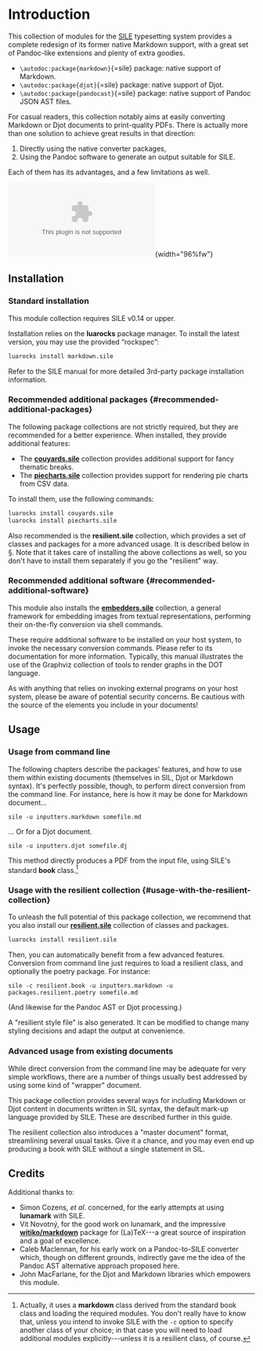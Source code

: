 # Introduction

This collection of modules for the [SILE](https://github.com/sile-typesetter/sile) typesetting
system provides a complete redesign of its former native Markdown support, with
a great set of Pandoc-like extensions and plenty of extra goodies.

- `\autodoc:package{markdown}`{=sile} package: native support of Markdown.
- `\autodoc:package{djot}`{=sile} package: native support of Djot.
- `\autodoc:package{pandocast}`{=sile} package: native support of Pandoc JSON AST files.

For casual readers, this collection notably aims at easily converting Markdown or Djot documents to print-quality PDFs.
There is actually more than one solution to achieve great results in that direction:

 1. Directly using the native converter packages,
 1. Using the Pandoc software to generate an output suitable for SILE.

Each of them has its advantages, and a few limitations as well.

![Supported routes from input to output.](./markdown-sile-overview.dot){width="96%fw"}

## Installation

### Standard installation

This module collection requires SILE v0.14 or upper.

Installation relies on the **luarocks** package manager.
To install the latest version, you may use the provided “rockspec”:

```bash
luarocks install markdown.sile
```

Refer to the SILE manual for more detailed 3rd-party package installation information.

### Recommended additional packages {#recommended-additional-packages}

The following package collections are not strictly required, but they are recommended for a better experience.
When installed, they provide additional features:

 - The [**couyards.sile**](https://github.com/Omikhleia/couyards.sile) collection provides additional support for fancy thematic breaks.
 - The [**piecharts.sile**](https://github.com/Omikhleia/piecharts.sile) collection provides support for rendering pie charts from CSV data.

To install them, use the following commands:

```bash
luarocks install couyards.sile
luarocks install piecharts.sile
```

Also recommended is the **resilient.sile** collection, which provides a set of classes and packages for a more advanced usage.
It is described below in §[](#usage-with-the-resilient-collection).
Note that it takes care of installing the above collections as well, so you don't have to install them separately if you go the "resilient" way.

### Recommended additional software {#recommended-additional-software}

This module also installs the [**embedders.sile**](https://github.com/Omikhleia/embedders.sile) collection, a general framework for embedding
images from textual representations, performing their on-the-fly conversion via shell commands.

These require additional software to be installed on your host system, to invoke the necessary conversion commands.
Please refer to its documentation for more information.
Typically, this manual illustrates the use of the Graphviz collection of tools to render graphs in the DOT language.

As with anything that relies on invoking external programs on your host system, please be aware of potential security concerns.
Be cautious with the source of the elements you include in your documents!

## Usage

### Usage from command line

The following chapters describe the packages' features, and how to use them within existing documents (themselves in SIL, Djot or Markdown syntax).
It's perfectly possible, though, to perform direct conversion from the command line.
For instance, here is how it may be done for Markdown document...

```
sile -u inputters.markdown somefile.md
```

... Or for a Djot document.

```
sile -u inputters.djot somefile.dj
```

This method directly produces a PDF from the input file, using SILE's standard **book** class.[^intro-book-class]

[^intro-book-class]: Actually, it uses a **markdown** class derived from the standard book class and loading the required modules.
You don't really have to know that, unless you intend to invoke SILE with the `-c` option to specify another class of your choice; in that case you will need to load additional modules explicitly---unless it is a resilient class, of course.

### Usage with the resilient collection {#usage-with-the-resilient-collection}

To unleash the full potential of this package collection, we recommend that you also install our [**resilient.sile**](https://github.com/Omikhleia/resilient.sile) collection of classes and packages.

```bash
luarocks install resilient.sile
```

Then, you can automatically benefit from a few advanced features.
Conversion from command line just requires to load a resilient class, and optionally the poetry package.
For instance:

```
sile -c resilient.book -u inputters.markdown -u packages.resilient.poetry somefile.md
```

(And likewise for the Pandoc AST or Djot processing.)

A "resilient style file" is also generated.
It can be modified to change many styling decisions and adapt the output at convenience.

### Advanced usage from existing documents

While direct conversion from the command line may be adequate for very simple workflows, there are a number of things usually best addressed by using some kind of "wrapper" document.

This package collection provides several ways for including Markdown or Djot content in documents written in SIL syntax, the default mark-up language provided by SILE.
These are described further in this guide.

The resilient collection also introduces a "master document" format, streamlining several usual tasks. Give it a chance, and you may even end up producing a book with SILE without a single statement in SIL.

## Credits

Additional thanks to:

- Simon Cozens, _et al._ concerned, for the early attempts at using **lunamark** with SILE.
- Vít Novotný, for the good work on lunamark, and the impressive [**witiko/markdown**](https://github.com/Witiko/markdown) package for (La)TeX---a great source of inspiration and a goal of excellence.
- Caleb Maclennan, for his early work on a Pandoc-to-SILE converter which, though on different grounds, indirectly gave me the idea of the Pandoc AST alternative approach proposed here.
- John MacFarlane, for the Djot and Markdown libraries which empowers this module.
